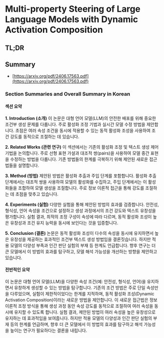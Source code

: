 # Multi-property Steering of Large Language Models with Dynamic Activation Composition
## TL;DR
## Summary
- [https://arxiv.org/pdf/2406.17563.pdf](https://arxiv.org/pdf/2406.17563.pdf)

### Section Summaries and Overall Summary in Korean

#### 섹션 요약

**1. Introduction (소개)**
이 논문은 대형 언어 모델(LLM)의 안전한 배포를 위해 중요한 조건부 생성 문제를 다룹니다. 주로 활성화 조정 기법과 실시간 모델 수정 방법을 제안합니다. 초점은 여러 속성 조건을 동시에 적용할 수 있는 동적 활성화 조성을 사용하여 조건 강도를 동적으로 조절하는 데 있습니다.

**2. Related Works (관련 연구)**
이 섹션에서는 기존의 활성화 조정 및 텍스트 생성 제어 기법을 논의합니다. 주로 선형 표현 가설과 대조적 쌍(pairs)을 사용하여 모델 중간 표현을 수정하는 방법을 다룹니다. 기존 방법들의 한계를 극복하기 위해 제안된 새로운 접근법들을 설명합니다.

**3. Method (방법)**
제안된 방법은 활성화 추출과 주입 단계를 포함합니다. 활성화 추출 단계에서는 대조적 쌍을 사용하여 모델의 활성화를 수집하고, 주입 단계에서는 이 활성화들을 조합하여 모델 생성을 조절합니다. 주로 정보 이론적 접근을 통해 강도를 조절하는 데 초점을 맞추고 있습니다.

**4. Experiments (실험)**
다양한 실험을 통해 제안된 방법의 효과를 검증합니다. 안전성, 형식성, 언어 속성을 조건으로 설정하고 생성 과정에서의 조건 강도와 텍스트 유창성을 평가합니다. 실험 결과, 최적의 조정 구성이 속성에 따라 다르며, 동적 활성화 조성이 높은 유창성과 조건 유지 능력을 동시에 보인다는 것을 입증합니다.

**5. Conclusion (결론)**
논문은 동적 활성화 조성이 다수의 속성을 동시에 유지하면서 높은 유창성을 제공하는 효과적인 조건부 텍스트 생성 방법임을 결론짓습니다. 하지만 적용 모델의 다양성 부족과 인간 판단 실험의 부재 등 한계도 언급합니다. 향후 연구는 더 큰 모델에서 이 방법의 효과를 탐구하고, 모델 해석 가능성을 개선하는 방향을 제안하고 있습니다.

#### 전반적인 요약

이 논문은 대형 언어 모델(LLM)을 다양한 속성 조건(예: 안전성, 형식성, 언어)을 유지하면서 유창하게 생성할 수 있는 방법을 탐구합니다. 기존의 조건 방법은 주로 단일 속성만을 다루었으며, 실험이 제한적이었다는 한계를 지적하며, 동적 활성화 조성(Dynamic Activation Composition)이라는 새로운 방법을 제안합니다. 이 새로운 접근법은 정보 이론적 조정 방식을 통해 생성 과정 동안 속성 강도를 동적으로 조절하여 여러 속성을 동시에 유지할 수 있도록 합니다. 실험 결과, 제안된 방법이 여러 속성을 높은 유창성으로 유지하는 데 효과적임을 보여줍니다. 하지만 적용 모델의 다양성과 인간 판단 실험의 부재 등의 한계를 언급하며, 향후 더 큰 모델에서 이 방법의 효과를 탐구하고 해석 가능성을 높이는 연구가 필요하다는 결론을 내립니다.